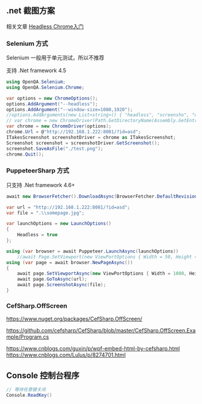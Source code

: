 ## .net 截图方案

相关文章 [Headless Chrome入门](https://www.jianshu.com/p/aec4b1216011)

### Selenium 方式

Selenium 一般用于单元测试，所以不推荐

支持 .Net framework 4.5 

```csharp
using OpenQA.Selenium;
using OpenQA.Selenium.Chrome;

var options = new ChromeOptions();
options.AddArgument("--headless");
options.AddArgument("--window-size=1080,1920");
//options.AddArguments(new List<string>() { "headless", "screensho", "window-size=1080,1920" });
// var chrome = new ChromeDriver(Path.GetDirectoryName(Assembly.GetEntryAssembly().Location), options);
var chrome = new ChromeDriver(options);
chrome.Url = @"http://192.168.1.222:8081/?id=asd";
ITakesScreenshot screenshotDriver = chrome as ITakesScreenshot;
Screenshot screenshot = screenshotDriver.GetScreenshot();
screenshot.SaveAsFile("./test.png");
chrome.Quit();
```

### PuppeteerSharp 方式

只支持 .Net framework 4.6+

```csharp
await new BrowserFetcher().DownloadAsync(BrowserFetcher.DefaultRevision);

var url = "http://192.168.1.222:8081/?id=asd";
var file = ".\\somepage.jpg";

var launchOptions = new LaunchOptions()
{
    Headless = true
};

using (var browser = await Puppeteer.LaunchAsync(launchOptions))
    //await Page.SetViewport(new ViewPortOptions { Width = 50, Height = 50 });
using (var page = await browser.NewPageAsync())
{
    await page.SetViewportAsync(new ViewPortOptions { Width = 1080, Height = 1920 });
    await page.GoToAsync(url);
    await page.ScreenshotAsync(file);
}
```

### CefSharp.OffScreen 

https://www.nuget.org/packages/CefSharp.OffScreen/

https://github.com/cefsharp/CefSharp/blob/master/CefSharp.OffScreen.Example/Program.cs

https://www.cnblogs.com/guxin/p/wpf-embed-html-by-cefsharp.html
https://www.cnblogs.com/Lulus/p/8274701.html

## Console 控制台程序

```c#
// 等待任意键关闭
Console.ReadKey()
```


